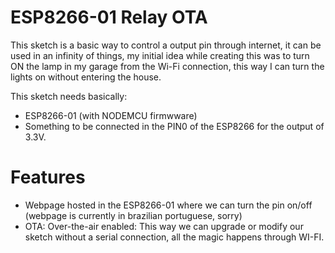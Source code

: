 # ESP8266-01 Relay OTA

This sketch is a basic way to control a output pin through internet, it can be used in an infinity of things, my initial idea while creating this was to turn ON the lamp in my garage from the Wi-Fi connection, this way I can turn the lights on without entering the house.

This sketch needs basically:
  - ESP8266-01 (with NODEMCU firmwware)
  - Something to be connected in the PIN0 of the ESP8266 for the output of 3.3V.

# Features 

  - Webpage hosted in the ESP8266-01 where we can turn the pin on/off (webpage is currently in brazilian portuguese, sorry)
  - OTA: Over-the-air enabled: This way we can upgrade or modify our sketch without a serial connection, all the magic happens through WI-FI.
